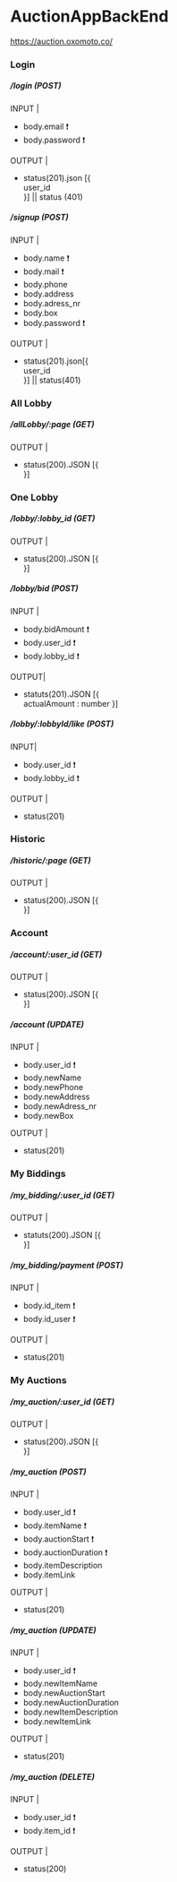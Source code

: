 # AuctionAppBackEnd

https://auction.oxomoto.co/

### Login  

##### /login (POST)  
 INPUT |
- body.email  :exclamation:
- body.password  :exclamation:

OUTPUT |
 - status(201).json [{  
user_id  
}] || status (401)

##### /signup (POST)
 INPUT |
- body.name :exclamation:
- body.mail  :exclamation:
- body.phone  
- body.address  
- body.adress_nr  
- body.box  
- body.password :exclamation:

OUTPUT |
- status(201).json[{  
			user_id  
			}] || status(401)

### All Lobby  

##### /allLobby/:page (GET)
OUTPUT |
- status(200).JSON [{  
}]

### One Lobby  

##### /lobby/:lobby_id (GET)
OUTPUT |
- status(200).JSON [{	  
		}]

##### /lobby/bid (POST) 
INPUT |
- body.bidAmount  :exclamation:
- body.user_id  :exclamation:
- body.lobby_id :exclamation:

OUTPUT|
- statuts(201).JSON [{  
			actualAmount : number 
			}]

##### /lobby/:lobbyId/like (POST)
INPUT|
- body.user_id  :exclamation:
- body.lobby_id  :exclamation:

OUTPUT |
- status(201)

### Historic

##### /historic/:page (GET)  
OUTPUT |
- status(200).JSON [{  
		}]

### Account   

##### /account/:user_id (GET)
OUTPUT |
- status(200).JSON [{  
		}] 

##### /account (UPDATE)
INPUT |
- body.user_id  :exclamation:
- body.newName  
- body.newPhone  
- body.newAddress  
- body.newAdress_nr  
- body.newBox

OUTPUT |
- status(201)

### My Biddings  

##### /my_bidding/:user_id (GET) 
OUTPUT |
- statuts(200).JSON [{  
		}]  

##### /my_bidding/payment (POST)  
INPUT |
 - body.id_item  :exclamation:
- body.id_user  :exclamation:

OUTPUT |
-  status(201)  

### My Auctions  

##### /my_auction/:user_id (GET) 
OUTPUT |
- status(200).JSON [{  
		}]  

##### /my_auction (POST)
INPUT |
- body.user_id  :exclamation:
- body.itemName  :exclamation:
- body.auctionStart  :exclamation:
- body.auctionDuration  :exclamation:
- body.itemDescription  
- body.itemLink

OUTPUT |
- status(201)  

##### /my_auction (UPDATE)
INPUT |
- body.user_id  :exclamation:
- body.newItemName   
- body.newAuctionStart  
- body.newAuctionDuration  
- body.newItemDescription  
- body.newItemLink  

OUTPUT |
- status(201)   

##### /my_auction (DELETE)
INPUT |
- body.user_id  :exclamation:
- body.item_id  :exclamation:

OUTPUT |
- status(200)   





